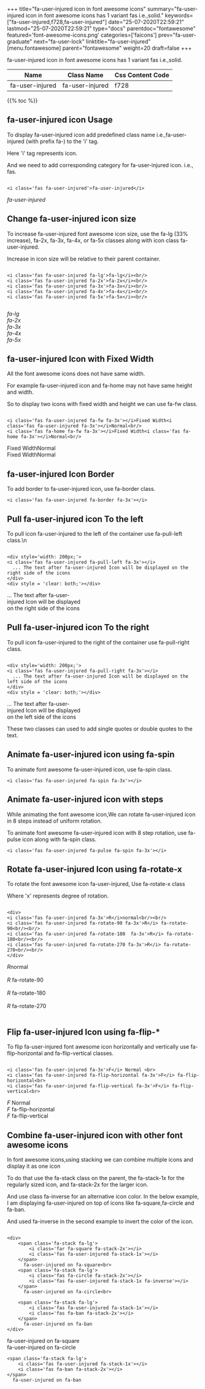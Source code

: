+++
title="fa-user-injured icon in font awesome icons"
summary="fa-user-injured icon in font awesome icons has 1 variant fas i.e.,solid."
keywords=["fa-user-injured,f728,fa-user-injured"]
date="25-07-2020T22:59:21"
lastmod="25-07-2020T22:59:21"
type="docs"
parentdoc="fontawesome"
featured='font-awesome-icons.png'
categories=['faicons']
prev="fa-user-graduate"
next="fa-user-lock"
linktitle="fa-user-injured"
[menu.fontawesome]
parent="fontawesome"
weight=20
draft=false
+++


fa-user-injured icon in font awesome icons has 1 variant fas i.e.,solid.

<div class='table-responsive'><table class='table'><thead><tr><th>Name</th><th>Class Name</th><th>Css Content Code</th></tr></thead><tbody><tr><td>fa-user-injured</td><td>fa-user-injured</td><td>f728</td></tr></tbody></table></div>


{{% toc %}}


## fa-user-injured icon Usage

To display fa-user-injured icon add predefined class name i.e.,fa-user-injured (with prefix fa-) to the 'i' tag.

Here 'i' tag represents icon.

And we need to add corresponding category for fa-user-injured icon. i.e., fas.


```

<i class='fas fa-user-injured'>fa-user-injured</i>
```

<i class='fas fa-user-injured'>fa-user-injured</i>




## Change fa-user-injured icon size
To increase fa-user-injured font awesome icon size, use the fa-lg (33% increase), fa-2x, fa-3x, fa-4x, or fa-5x classes along with icon class fa-user-injured.

Increase in icon size will be relative to their parent container. 

```

<i class='fas fa-user-injured fa-lg'>fa-lg</i><br/>
<i class='fas fa-user-injured fa-2x'>fa-2x</i><br/>
<i class='fas fa-user-injured fa-3x'>fa-3x</i><br/>
<i class='fas fa-user-injured fa-4x'>fa-4x</i><br/>
<i class='fas fa-user-injured fa-5x'>fa-5x</i><br/>
            
```

<i class='fas fa-user-injured fa-lg'>fa-lg</i><br/>
<i class='fas fa-user-injured fa-2x'>fa-2x</i><br/>
<i class='fas fa-user-injured fa-3x'>fa-3x</i><br/>
<i class='fas fa-user-injured fa-4x'>fa-4x</i><br/>
<i class='fas fa-user-injured fa-5x'>fa-5x</i><br/>
            



## fa-user-injured Icon with Fixed Width 

All the font awesome icons does not have same width.

For example fa-user-injured icon and fa-home may not have same height and width.

So to display two icons with fixed width and height we can use fa-fw class.


```

<i class='fas fa-user-injured fa-fw fa-3x'></i>Fixed Width<i class='fas fa-user-injured fa-3x'></i>Normal<br/>
<i class='fas fa-home fa-fw fa-3x'></i>Fixed Width<i class='fas fa-home fa-3x'></i>Normal<br/>
```

<i class='fas fa-user-injured fa-fw fa-3x'></i>Fixed Width<i class='fas fa-user-injured fa-3x'></i>Normal<br/>
<i class='fas fa-home fa-fw fa-3x'></i>Fixed Width<i class='fas fa-home fa-3x'></i>Normal<br/>



## fa-user-injured Icon Border 

To add border to fa-user-injured icon, use fa-border class.


```
<i class='fas fa-user-injured fa-border fa-3x'></i>

```
<i class='fas fa-user-injured fa-border fa-3x'></i>





## Pull fa-user-injured icon To the left

To pull icon fa-user-injured to the left of the container use fa-pull-left class.\n

```

<div style='width: 200px;'>
<i class='fas fa-user-injured fa-pull-left fa-3x'></i>
  ... The text after fa-user-injured Icon will be displayed on the right side of the icons
</div>
<div style = 'clear: both;'></div>
```

<div style='width: 200px;'>
<i class='fas fa-user-injured fa-pull-left fa-3x'></i>
  ... The text after fa-user-injured Icon will be displayed on the right side of the icons
</div>
<div style = 'clear: both;'></div>




## Pull fa-user-injured icon To the right
To pull icon fa-user-injured to the right of the container use fa-pull-right class.

```

<div style='width: 200px;'>
<i class='fas fa-user-injured fa-pull-right fa-3x'></i>
  ... The text after fa-user-injured Icon will be displayed on the left side of the icons
</div>
<div style = 'clear: both;'></div>
```

<div style='width: 200px;'>
<i class='fas fa-user-injured fa-pull-right fa-3x'></i>
  ... The text after fa-user-injured Icon will be displayed on the left side of the icons
</div>
<div style = 'clear: both;'></div>

These two classes can used to add single quotes or double quotes to the text.


## Animate fa-user-injured icon using fa-spin
To animate font awesome fa-user-injured icon, use fa-spin class.

```
<i class='fas fa-user-injured fa-spin fa-3x'></i>
```
<i class='fas fa-user-injured fa-spin fa-3x'></i>




## Animate fa-user-injured icon with steps
While animating the font awesome icon,We can rotate fa-user-injured icon in 8 steps instead of uniform rotation.

To animate font awesome fa-user-injured icon with 8 step rotation, use fa-pulse icon along with fa-spin class.


```
<i class='fas fa-user-injured fa-pulse fa-spin fa-3x'></i>

```
<i class='fas fa-user-injured fa-pulse fa-spin fa-3x'></i>





## Rotate fa-user-injured Icon using fa-rotate-x
To rotate the font awesome icon fa-user-injured, Use fa-rotate-x class

Where 'x' represents degree of rotation.


```

<div>
<i class='fas fa-user-injured fa-3x'>R</i>normal<br/><br/>
<i class='fas fa-user-injured fa-rotate-90 fa-3x'>R</i> fa-rotate-90<br/><br/> 
<i class='fas fa-user-injured fa-rotate-180  fa-3x'>R</i> fa-rotate-180<br/><br/> 
<i class='fas fa-user-injured fa-rotate-270 fa-3x'>R</i> fa-rotate-270<br/><br/>
</div>
```

<div>
<i class='fas fa-user-injured fa-3x'>R</i>normal<br/><br/>
<i class='fas fa-user-injured fa-rotate-90 fa-3x'>R</i> fa-rotate-90<br/><br/> 
<i class='fas fa-user-injured fa-rotate-180  fa-3x'>R</i> fa-rotate-180<br/><br/> 
<i class='fas fa-user-injured fa-rotate-270 fa-3x'>R</i> fa-rotate-270<br/><br/>
</div>




## Flip fa-user-injured Icon using fa-flip-*
To flip fa-user-injured font awesome icon horizontally and vertically use fa-flip-horizontal and fa-flip-vertical classes. 

```

<i class='fas fa-user-injured fa-3x'>F</i> Normal <br>
<i class='fas fa-user-injured fa-flip-horizontal fa-3x'>F</i> fa-flip-horizontal<br>
<i class='fas fa-user-injured fa-flip-vertical fa-3x'>F</i> fa-flip-vertical<br>
```

<i class='fas fa-user-injured fa-3x'>F</i> Normal <br>
<i class='fas fa-user-injured fa-flip-horizontal fa-3x'>F</i> fa-flip-horizontal<br>
<i class='fas fa-user-injured fa-flip-vertical fa-3x'>F</i> fa-flip-vertical<br>




## Combine fa-user-injured icon with other font awesome icons
In font awesome icons,using stacking we can combine multiple icons and display it as one icon 

To do that use the fa-stack class on the parent, the fa-stack-1x for the regularly sized icon, and fa-stack-2x for the larger icon.

And use class fa-inverse for an alternative icon color. 
In the below example, I am displaying fa-user-injured on top of icons like fa-square,fa-circle and fa-ban.

And used fa-inverse in the second example to invert the color of the icon.

```

<div>
    <span class='fa-stack fa-lg'>
        <i class='far fa-square fa-stack-2x'></i>
        <i class='fas fa-user-injured fa-stack-1x'></i>
    </span>
      fa-user-injured on fa-square<br>
    <span class='fa-stack fa-lg'>
        <i class='fas fa-circle fa-stack-2x'></i>
        <i class='fas fa-user-injured fa-stack-1x fa-inverse'></i>
    </span>
      fa-user-injured on fa-circle<br>

    <span class='fa-stack fa-lg'>
        <i class='fas fa-user-injured fa-stack-1x'></i>
        <i class='fas fa-ban fa-stack-2x'></i>
    </span>
      fa-user-injured on fa-ban
</div>
```

<div>
    <span class='fa-stack fa-lg'>
        <i class='far fa-square fa-stack-2x'></i>
        <i class='fas fa-user-injured fa-stack-1x'></i>
    </span>
      fa-user-injured on fa-square<br>
    <span class='fa-stack fa-lg'>
        <i class='fas fa-circle fa-stack-2x'></i>
        <i class='fas fa-user-injured fa-stack-1x fa-inverse'></i>
    </span>
      fa-user-injured on fa-circle<br>

    <span class='fa-stack fa-lg'>
        <i class='fas fa-user-injured fa-stack-1x'></i>
        <i class='fas fa-ban fa-stack-2x'></i>
    </span>
      fa-user-injured on fa-ban
</div>






